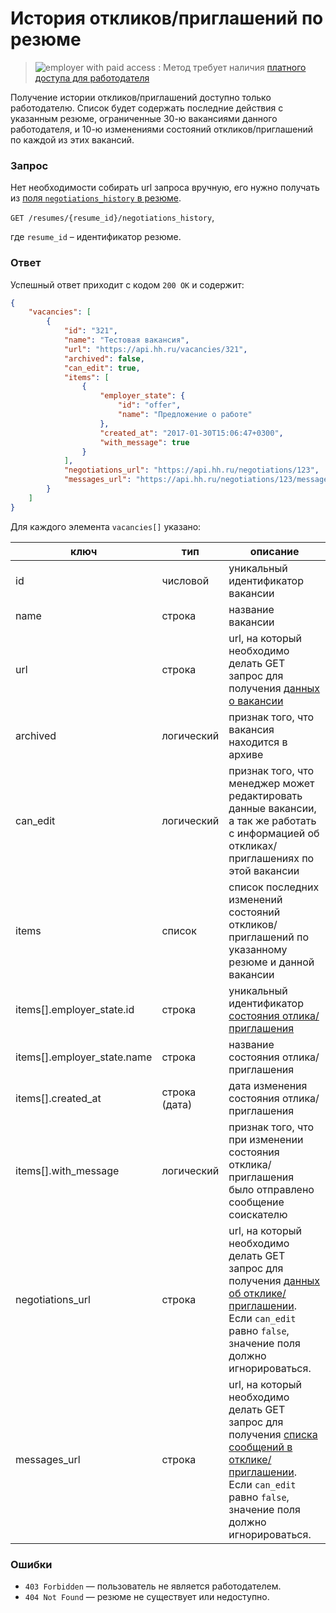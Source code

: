 # История откликов/приглашений по резюме

> <img src="http://hhru.github.io/api/badges/emp_paid.png" alt="employer with paid access" /> : Метод требует наличия [платного доступа для работодателя](/docs/employer_payable_methods.md)

Получение истории откликов/приглашений доступно только работодателю. Список будет содержать последние действия
с указанным резюме, ограниченные 30-ю вакансиями данного работодателя, и 10-ю изменениями состояний откликов/приглашений
по каждой из этих вакансий.


### Запрос

Нет необходимости собирать url запроса вручную, его нужно получать
из [поля `negotiations_history` в резюме](resumes.md#negotiations-history-field).

`GET /resumes/{resume_id}/negotiations_history`,

где `resume_id` – идентификатор резюме.

<a name="response"></a>
### Ответ

Успешный ответ приходит с кодом `200 OK` и содержит:

```json
{
    "vacancies": [
        {
            "id": "321",
            "name": "Тестовая вакансия",
            "url": "https://api.hh.ru/vacancies/321",
            "archived": false,
            "can_edit": true,
            "items": [
                {
                    "employer_state": {
                        "id": "offer",
                        "name": "Предложение о работе"
                    },
                    "created_at": "2017-01-30T15:06:47+0300",
                    "with_message": true
                }
            ],
            "negotiations_url": "https://api.hh.ru/negotiations/123",
            "messages_url": "https://api.hh.ru/negotiations/123/messages"
        }
    ]
}
```

Для каждого элемента `vacancies[]` указано:

ключ | тип | описание
-----|-----|---------
id | числовой | уникальный идентификатор вакансии
name | строка | название вакансии
url | строка | url, на который необходимо делать GET запрос для получения [данных о вакансии](vacancies.md#item)
archived | логический | признак того, что вакансия находится в архиве
can_edit | логический | признак того, что менеджер может редактировать данные вакансии, а так же работать с информацией об откликах/приглашениях по этой вакансии
items | список | список последних изменений состояний откликов/приглашений по указанному резюме и данной вакансии
items[].employer_state.id | строка | уникальный идентификатор [состояния отлика/приглашения](dictionaries.md#Справочники-для-откликовприглашений-переписка)
items[].employer_state.name | строка | название состояния отлика/приглашения
items[].created_at | строка (дата) | дата изменения состояния отлика/приглашения
items[].with_message | логический | признак того, что при изменении состояния отклика/приглашения было отправлено сообщение соискателю
negotiations_url | строка | url, на который необходимо делать GET запрос для получения [данных об отклике/приглашении](employer_negotiations.md#get-negotiation). Если `can_edit` равно `false`, значение поля должно игнорироваться.
messages_url | строка | url, на который необходимо делать GET запрос для получения [списка сообщений в отклике/приглашении](employer_negotiations.md#get-messages). Если `can_edit` равно `false`, значение поля должно игнорироваться.

### Ошибки

* `403 Forbidden` — пользователь не является работодателем.
* `404 Not Found` — резюме не существует или недоступно.
